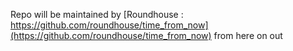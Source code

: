 Repo will be maintained by [Roundhouse : https://github.com/roundhouse/time_from_now](https://github.com/roundhouse/time_from_now) from here on out
